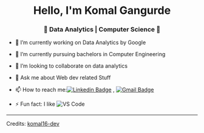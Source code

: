 
<h1 align="center"> Hello, I'm Komal Gangurde</h1>
<h3 align="center">🚀 Data Analytics | Computer Science 🚀</h3>



- 🔭 I’m currently working on Data Analytics by Google
- 🌱 I’m currently pursuing bachelors in Computer Engineering
- 👯 I’m looking to collaborate on data analytics
- 💬 Ask me about Web dev related Stuff
- 📫 How to reach me:[![Linkedin Badge](https://img.shields.io/badge/-LinkedIn-blue?style=flat-square&logo=Linkedin&logoColor=white&link=)](https://www.linkedin.com/in/komal-gangurde/) 
, [![Gmail Badge](https://img.shields.io/badge/-Gmail-c14438?style=flat-square&logo=Gmail&logoColor=white&link=mailto:shuklaraghav321.com)](mailto:dubey.komalgangurde00@gmail.com)

- ⚡ Fun fact: I like ![VS Code](http://img.shields.io/badge/-VS%20Code-007ACC?style=flat-square&logo=visual-studio-code&logoColor=ffffff)


----
Credits: [komal16-dev](https://github.com/komal16-dev)

